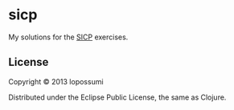 # sicp

My solutions for the [SICP](http://mitpress.mit.edu/sicp/) exercises.

## License

Copyright © 2013 lopossumi

Distributed under the Eclipse Public License, the same as Clojure.
